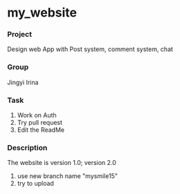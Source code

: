 # my_website

### Project
Design web App with Post system, comment system, chat


### Group
Jingyi Irina



### Task

1. Work on Auth
2. Try pull request
3. Edit the ReadMe


### Description
The website is version 1.0;
version 2.0

1. use new branch name "mysmile15"
2. try to upload